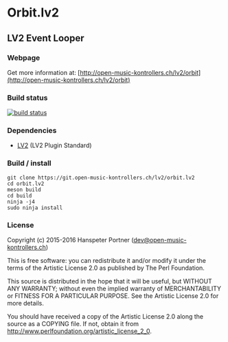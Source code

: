 # Orbit.lv2

## LV2 Event Looper

### Webpage 

Get more information at: [http://open-music-kontrollers.ch/lv2/orbit](http://open-music-kontrollers.ch/lv2/orbit)

### Build status

[![build status](https://gitlab.com/OpenMusicKontrollers/orbit.lv2/badges/master/build.svg)](https://gitlab.com/OpenMusicKontrollers/orbit.lv2/commits/master)

### Dependencies

* [LV2](http://lv2plug.in) (LV2 Plugin Standard)

### Build / install

	git clone https://git.open-music-kontrollers.ch/lv2/orbit.lv2
	cd orbit.lv2
	meson build
	cd build
	ninja -j4
	sudo ninja install

### License

Copyright (c) 2015-2016 Hanspeter Portner (dev@open-music-kontrollers.ch)

This is free software: you can redistribute it and/or modify
it under the terms of the Artistic License 2.0 as published by
The Perl Foundation.

This source is distributed in the hope that it will be useful,
but WITHOUT ANY WARRANTY; without even the implied warranty of
MERCHANTABILITY or FITNESS FOR A PARTICULAR PURPOSE. See the
Artistic License 2.0 for more details.

You should have received a copy of the Artistic License 2.0
along the source as a COPYING file. If not, obtain it from
<http://www.perlfoundation.org/artistic_license_2_0>.
